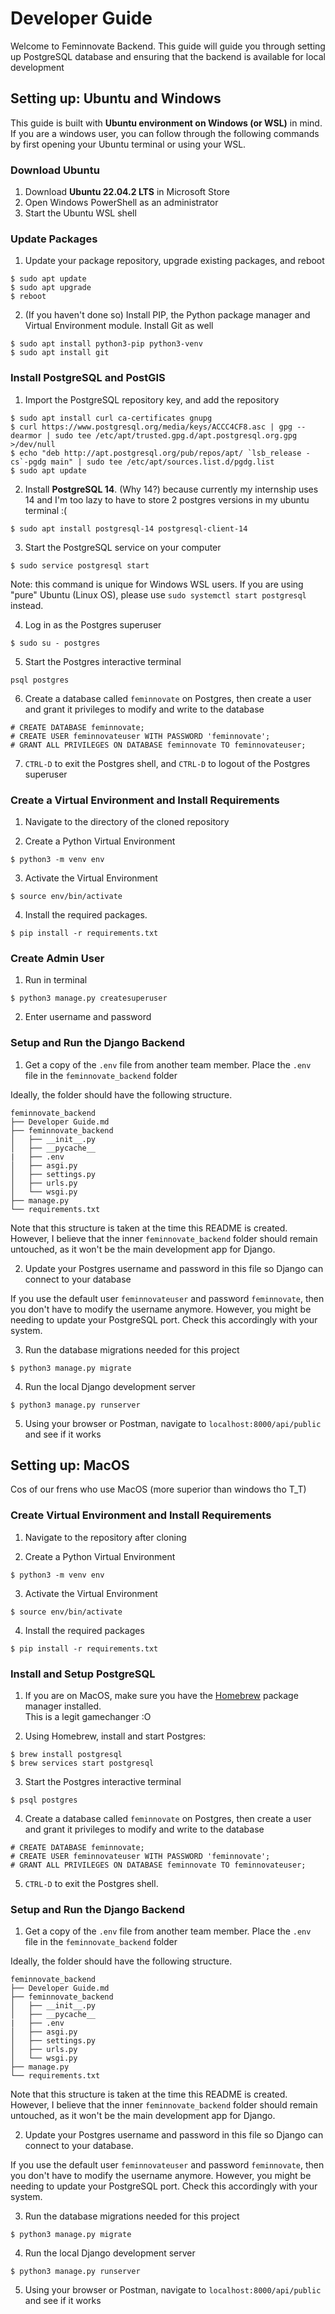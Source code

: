 # Developer Guide

Welcome to Feminnovate Backend. This guide will guide you through setting up PostgreSQL database and ensuring that the backend is available for local development

## Setting up: Ubuntu and Windows

This guide is built with **Ubuntu environment on Windows (or WSL)** in mind. If you are a windows user, you can follow through the following commands by first opening your Ubuntu terminal or using your WSL.

### Download Ubuntu

1. Download **Ubuntu 22.04.2 LTS** in Microsoft Store
2. Open Windows PowerShell as an administrator
3. Start the Ubuntu WSL shell

### Update Packages

1. Update your package repository, upgrade existing packages, and reboot

```
$ sudo apt update
$ sudo apt upgrade
$ reboot
```

2. (If you haven't done so) Install PIP, the Python package manager and Virtual Environment module. Install Git as well

```
$ sudo apt install python3-pip python3-venv
$ sudo apt install git
```

### Install PostgreSQL and PostGIS

1. Import the PostgreSQL repository key, and add the repository

```
$ sudo apt install curl ca-certificates gnupg
$ curl https://www.postgresql.org/media/keys/ACCC4CF8.asc | gpg --dearmor | sudo tee /etc/apt/trusted.gpg.d/apt.postgresql.org.gpg >/dev/null
$ echo "deb http://apt.postgresql.org/pub/repos/apt/ `lsb_release -cs`-pgdg main" | sudo tee /etc/apt/sources.list.d/pgdg.list
$ sudo apt update
```

2. Install **PostgreSQL 14**.
(Why 14?) because currently my internship uses 14 and I'm too lazy to have to store 2 postgres versions in my ubuntu terminal :(

```
$ sudo apt install postgresql-14 postgresql-client-14
```

3. Start the PostgreSQL service on your computer

```
$ sudo service postgresql start
```

Note: this command is unique for Windows WSL users. If you are using "pure" Ubuntu (Linux OS), please use `sudo systemctl start postgresql` instead.

4. Log in as the Postgres superuser

```
$ sudo su - postgres
```

5. Start the Postgres interactive terminal

```
psql postgres
```

6. Create a database called `feminnovate` on Postgres, then create a user and grant it privileges to modify and write to the database

```
# CREATE DATABASE feminnovate;
# CREATE USER feminnovateuser WITH PASSWORD 'feminnovate';
# GRANT ALL PRIVILEGES ON DATABASE feminnovate TO feminnovateuser;
```

7. `CTRL-D` to exit the Postgres shell, and `CTRL-D` to logout of the Postgres superuser

### Create a Virtual Environment and Install Requirements

1. Navigate to the directory of the cloned repository

2. Create a Python Virtual Environment

```
$ python3 -m venv env
```

3. Activate the Virtual Environment

```
$ source env/bin/activate
```

4. Install the required packages.

```
$ pip install -r requirements.txt
```

### Create Admin User

1. Run in terminal

```
$ python3 manage.py createsuperuser
```

2. Enter username and password

### Setup and Run the Django Backend

1. Get a copy of the `.env` file from another team member. Place the `.env` file in the `feminnovate_backend` folder

Ideally, the folder should have the following structure. 

```
feminnovate_backend
├── Developer Guide.md
├── feminnovate_backend
│   ├── __init__.py
│   ├── __pycache__
|   ├── .env
│   ├── asgi.py
│   ├── settings.py
│   ├── urls.py
│   └── wsgi.py
├── manage.py
└── requirements.txt
```

Note that this structure is taken at the time this README is created. However, I believe that the inner `feminnovate_backend` folder should remain untouched, as it won't be the main development app for Django.

2. Update your Postgres username and password in this file so Django can connect to your database

If you use the default user `feminnovateuser` and password `feminnovate`, then you don't have to modify the username anymore. However, you might be needing to update your PostgreSQL port. Check this accordingly with your system.

3. Run the database migrations needed for this project

```
$ python3 manage.py migrate
```

4. Run the local Django development server

```
$ python3 manage.py runserver
```

5. Using your browser or Postman, navigate to `localhost:8000/api/public` and see if it works

## Setting up: MacOS

Cos of our frens who use MacOS (more superior than windows tho T_T)

### Create Virtual Environment and Install Requirements

1. Navigate to the repository after cloning

2. Create a Python Virtual Environment

```
$ python3 -m venv env
```

3. Activate the Virtual Environment

```
$ source env/bin/activate
```

4. Install the required packages

```
$ pip install -r requirements.txt
```

### Install and Setup PostgreSQL

1. If you are on MacOS, make sure you have the [Homebrew](https://brew.sh/) package manager installed.<br>
This is a legit gamechanger :O

2. Using Homebrew, install and start Postgres:

```
$ brew install postgresql
$ brew services start postgresql
```

3. Start the Postgres interactive terminal

```
$ psql postgres
```

4. Create a database called `feminnovate` on Postgres, then create a user and grant it privileges to modify and write to the database

```
# CREATE DATABASE feminnovate;
# CREATE USER feminnovateuser WITH PASSWORD 'feminnovate';
# GRANT ALL PRIVILEGES ON DATABASE feminnovate TO feminnovateuser;
```

5. `CTRL-D` to exit the Postgres shell.


### Setup and Run the Django Backend

1. Get a copy of the `.env` file from another team member. Place the `.env` file in the `feminnovate_backend` folder

Ideally, the folder should have the following structure. 

```
feminnovate_backend
├── Developer Guide.md
├── feminnovate_backend
│   ├── __init__.py
│   ├── __pycache__
|   ├── .env
│   ├── asgi.py
│   ├── settings.py
│   ├── urls.py
│   └── wsgi.py
├── manage.py
└── requirements.txt
```

Note that this structure is taken at the time this README is created. However, I believe that the inner `feminnovate_backend` folder should remain untouched, as it won't be the main development app for Django.

2. Update your Postgres username and password in this file so Django can connect to your database.

If you use the default user `feminnovateuser` and password `feminnovate`, then you don't have to modify the username anymore. However, you might be needing to update your PostgreSQL port. Check this accordingly with your system.

3. Run the database migrations needed for this project

```
$ python3 manage.py migrate
```

4. Run the local Django development server

```
$ python3 manage.py runserver
```

5. Using your browser or Postman, navigate to `localhost:8000/api/public` and see if it works
